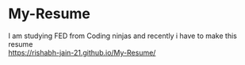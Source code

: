 # My-Resume
I am studying FED from Coding ninjas and recently i have to make this resume  
https://rishabh-jain-21.github.io/My-Resume/
